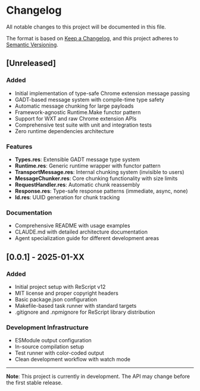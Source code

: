 # Changelog

All notable changes to this project will be documented in this file.

The format is based on [Keep a Changelog](https://keepachangelog.com/en/1.0.0/),
and this project adheres to [Semantic Versioning](https://semver.org/spec/v2.0.0.html).

## [Unreleased]

### Added
- Initial implementation of type-safe Chrome extension message passing
- GADT-based message system with compile-time type safety
- Automatic message chunking for large payloads
- Framework-agnostic Runtime.Make functor pattern
- Support for WXT and raw Chrome extension APIs
- Comprehensive test suite with unit and integration tests
- Zero runtime dependencies architecture

### Features
- **Types.res**: Extensible GADT message type system
- **Runtime.res**: Generic runtime wrapper with functor pattern
- **TransportMessage.res**: Internal chunking system (invisible to users)
- **MessageChunker.res**: Core chunking functionality with size limits
- **RequestHandler.res**: Automatic chunk reassembly
- **Response.res**: Type-safe response patterns (immediate, async, none)
- **Id.res**: UUID generation for chunk tracking

### Documentation
- Comprehensive README with usage examples
- CLAUDE.md with detailed architecture documentation
- Agent specialization guide for different development areas

## [0.0.1] - 2025-01-XX

### Added
- Initial project setup with ReScript v12
- MIT license and proper copyright headers
- Basic package.json configuration
- Makefile-based task runner with standard targets
- .gitignore and .npmignore for ReScript library distribution

### Development Infrastructure
- ESModule output configuration
- In-source compilation setup
- Test runner with color-coded output
- Clean development workflow with watch mode

---

**Note**: This project is currently in development. The API may change before the first stable release.
